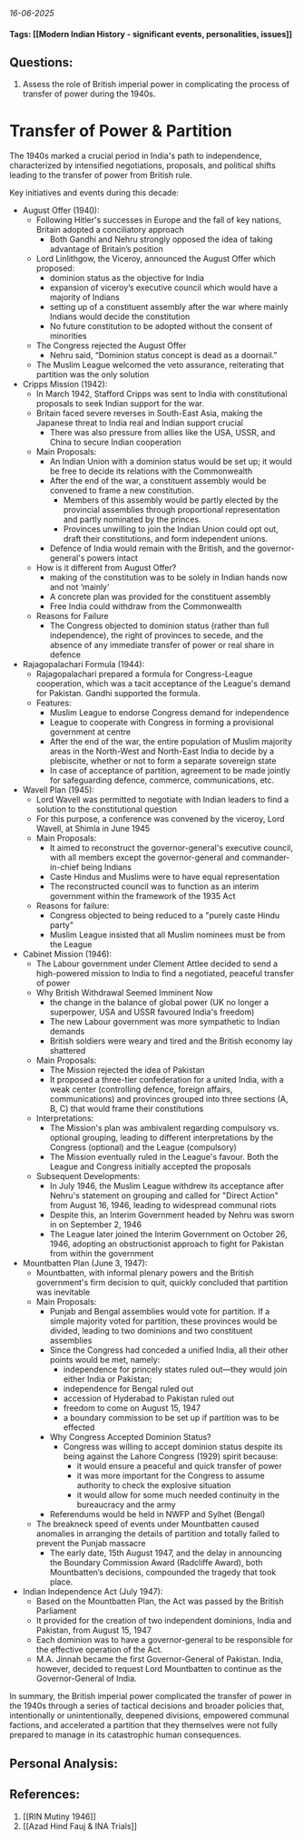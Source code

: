*16-06-2025*
#### Tags: [[Modern Indian History - significant events, personalities, issues]]


## Questions:

1. Assess the role of British imperial power in complicating the process of transfer of power during the 1940s.

# Transfer of Power & Partition

The 1940s marked a crucial period in India's path to independence, characterized by intensified negotiations, proposals, and political shifts leading to the transfer of power from British rule.

Key initiatives and events during this decade:
- August Offer (1940):
	- Following Hitler's successes in Europe and the fall of key nations, Britain adopted a conciliatory approach
		- Both Gandhi and Nehru strongly opposed the idea of taking advantage of Britain’s position
	- Lord Linlithgow, the Viceroy, announced the August Offer which proposed:
		- dominion status as the objective for India
		- expansion of viceroy’s executive council which would have a majority of Indians
		- setting up of a constituent assembly after the war where mainly Indians would decide the constitution
		- No future constitution to be adopted without the consent of minorities
	- The Congress rejected the August Offer
		- Nehru said, “Dominion status concept is dead as a doornail.”
	- The Muslim League welcomed the veto assurance, reiterating that partition was the only solution
- Cripps Mission (1942): 
	- In March 1942, Stafford Cripps was sent to India with constitutional proposals to seek Indian support for the war.
	- Britain faced severe reverses in South-East Asia, making the Japanese threat to India real and Indian support crucial
		- There was also pressure from allies like the USA, USSR, and China to secure Indian cooperation
	- Main Proposals:
		- An Indian Union with a dominion status would be set up; it would be free to decide its relations with the Commonwealth
		- After the end of the war, a constituent assembly would be convened to frame a new constitution. 
			- Members of this assembly would be partly elected by the provincial assemblies through proportional representation and partly nominated by the princes.
			- Provinces unwilling to join the Indian Union could opt out, draft their constitutions, and form independent unions.
		- Defence of India would remain with the British, and the governor-general's powers intact
	- How is it different from August Offer?
		- making of the constitution was to be solely in Indian hands now and not ‘mainly’ 
		- A concrete plan was provided for the constituent assembly
		- Free India could withdraw from the Commonwealth
	- Reasons for Failure
		- The Congress objected to dominion status (rather than full independence), the right of provinces to secede, and the absence of any immediate transfer of power or real share in defence
- Rajagopalachari Formula (1944):
	- Rajagopalachari prepared a formula for Congress-League cooperation, which was a tacit acceptance of the League's demand for Pakistan. Gandhi supported the formula.
	- Features:
		- Muslim League to endorse Congress demand for independence
		- League to cooperate with Congress in forming a provisional government at centre
		- After the end of the war, the entire population of Muslim majority areas in the North-West and North-East India to decide by a plebiscite, whether or not to form a separate sovereign state
		- In case of acceptance of partition, agreement to be made jointly for safeguarding defence, commerce, communications, etc.
- Wavell Plan (1945):
	- Lord Wavell was permitted to negotiate with Indian leaders to find a solution to the constitutional question
	- For this purpose, a conference was convened by the viceroy, Lord Wavell, at Shimla in June 1945
	- Main Proposals:
		- It aimed to reconstruct the governor-general's executive council, with all members except the governor-general and commander-in-chief being Indians
		- Caste Hindus and Muslims were to have equal representation
		- The reconstructed council was to function as an interim government within the framework of the 1935 Act
	- Reasons for failure:
		- Congress objected to being reduced to a "purely caste Hindu party"
		- Muslim League insisted that all Muslim nominees must be from the League
- Cabinet Mission (1946):
	- The Labour government under Clement Attlee decided to send a high-powered mission to India to find a negotiated, peaceful transfer of power
	- Why British Withdrawal Seemed Imminent Now
		- the change in the balance of global power (UK no longer a superpower, USA and USSR favoured India's freedom)
		- The new Labour government was more sympathetic to Indian demands
		- British soldiers were weary and tired and the British economy lay shattered
	- Main Proposals:
		- The Mission rejected the idea of Pakistan
		- It proposed a three-tier confederation for a united India, with a weak center (controlling defence, foreign affairs, communications) and provinces grouped into three sections (A, B, C) that would frame their constitutions
	- Interpretations:
		- The Mission's plan was ambivalent regarding compulsory vs. optional grouping, leading to different interpretations by the Congress (optional) and the League (compulsory)
		- The Mission eventually ruled in the League's favour. Both the League and Congress initially accepted the proposals
	- Subsequent Developments:
		- In July 1946, the Muslim League withdrew its acceptance after Nehru's statement on grouping and called for "Direct Action" from August 16, 1946, leading to widespread communal riots
		- Despite this, an Interim Government headed by Nehru was sworn in on September 2, 1946
		- The League later joined the Interim Government on October 26, 1946, adopting an obstructionist approach to fight for Pakistan from within the government
- Mountbatten Plan (June 3, 1947):
	- Mountbatten, with informal plenary powers and the British government's firm decision to quit, quickly concluded that partition was inevitable
	- Main Proposals:
		- Punjab and Bengal assemblies would vote for partition. If a simple majority voted for partition, these provinces would be divided, leading to two dominions and two constituent assemblies
		- Since the Congress had conceded a unified India, all their other points would be met, namely:
			- independence for princely states ruled out—they would join either India or Pakistan;
			- independence for Bengal ruled out
			- accession of Hyderabad to Pakistan ruled out
			- freedom to come on August 15, 1947
			- a boundary commission to be set up if partition was to be effected
		- Why Congress Accepted Dominion Status?
			- Congress was willing to accept dominion status despite its being against the Lahore Congress (1929) spirit because:
				- it would ensure a peaceful and quick transfer of power
				- it was more important for the Congress to assume authority to check the explosive situation
				- it would allow for some much needed continuity in the bureaucracy and the army
		- Referendums would be held in NWFP and Sylhet (Bengal)
	- The breakneck speed of events under Mountbatten caused anomalies in arranging the details of partition and totally failed to prevent the Punjab massacre
		- The early date, 15th August 1947, and the delay in announcing the Boundary Commission Award (Radcliffe Award), both Mountbatten’s decisions, compounded the tragedy that took place.
- Indian Independence Act (July 1947):
	- Based on the Mountbatten Plan, the Act was passed by the British Parliament
	- It provided for the creation of two independent dominions, India and Pakistan, from August 15, 1947
	- Each dominion was to have a governor-general to be responsible for the effective operation of the Act.
	- M.A. Jinnah became the first Governor-General of Pakistan. India, however, decided to request Lord Mountbatten to continue as the Governor-General of India.
		


In summary, the British imperial power complicated the transfer of power in the 1940s through a series of tactical decisions and broader policies that, intentionally or unintentionally, deepened divisions, empowered communal factions, and accelerated a partition that they themselves were not fully prepared to manage in its catastrophic human consequences.

## Personal Analysis:


## References:

1. [[RIN Mutiny 1946]]
2. [[Azad Hind Fauj & INA Trials]]